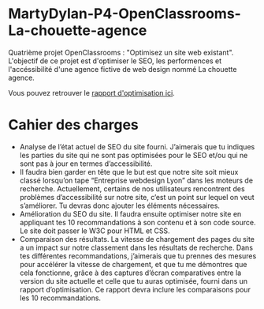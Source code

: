 # MartyDylan-P4-OpenClassrooms-La-chouette-agence

Quatrième projet OpenClassrooms : "Optimisez un site web existant". L'objectif de ce projet est d'optimiser le SEO, les performences et l'accéssibilité d'une agence fictive de web design nommé La chouette agence.

Vous pouvez retrouver le [rapport d'optimisation ici](https://github.com/Dylan-Marty99/Test-flexbox/files/7562227/Rapport_d.optimisation.pdf).

# Cahier des charges

* Analyse de l’état actuel de SEO du site fourni. J’aimerais que tu indiques les parties du site qui ne sont pas optimisées pour le SEO et/ou qui ne sont pas à jour en termes d’accessibilité. 
* Il faudra bien garder en tête que le but est que notre site soit mieux classé lorsqu’on tape “Entreprise webdesign Lyon” dans les moteurs de recherche. Actuellement, certains de nos utilisateurs rencontrent des problèmes d’accessibilité sur notre site, c’est un point sur lequel on veut s’améliorer. Tu devras donc ajouter les éléments nécessaires.
* Amélioration du SEO du site. Il faudra ensuite optimiser notre site en appliquant tes 10 recommandations à son contenu et à son code source. Le site doit passer le W3C pour HTML et CSS.
* Comparaison des résultats. La vitesse de chargement des pages du site a un impact sur notre classement dans les résultats de recherche. Dans tes différentes recommandations, j’aimerais que tu prennes des mesures pour accélérer la vitesse de chargement, et que tu me démontres que cela fonctionne, grâce à des captures d’écran comparatives entre la version du site actuelle et celle que tu auras optimisée, fourni dans un rapport d’optimisation. Ce rapport devra inclure les comparaisons pour les 10 recommandations.
